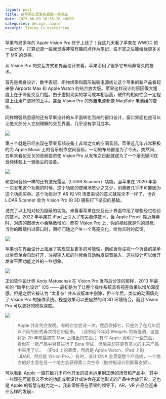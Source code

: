```yaml
---
layout: post
title: 在苹果头显发布后做一些笔记
date: 2023-06-09 16:36:20 +0000
categories: design, apple
excerpt: Timing is everything
---
```


苹果布局多年的 Apple Vision Pro 终于上线了！我这几天看了苹果在 WWDC 的一些分享，打算记录一些我觉得非常有趣的点作为笔记，说不定之后能给我更多关于 MR 的灵感。

从 Vision Pro 的交互方式和界面设计来看，苹果沿用了很多它布局非常久的技术。

首先是机身设计，数字表冠、织物绑带和圆形磁吸电源线让这个苹果的新产品看起来像 Airports Max 和 Apple Watch 的结合放大版。苹果这样设计的原因很大程度上在于降低交互门槛。由于虚拟现实的学习成本相当高，硬件的相似性会一定程度上让用户更好的上手。甚至 Vision Pro 的外置电源都像 MagSafe 电池组的变体。

同样增强熟悉感的还有苹果设计的从平面转化而来的窗口设计，窗口界面也是可以让绝大部分人立刻理解的交互界面，几乎没有学习成本。

<img src="https://media.giphy.com/media/v1.Y2lkPTc5MGI3NjExNWZmNzI0NDEzNTIyYWQ2YzhhMzBiNTI3MGVhNTgyNjYzOGEyZmZjZiZlcD12MV9pbnRlcm5hbF9naWZzX2dpZklkJmN0PWc/O09xA6x3OWLLlL9Bf3/giphy.gif" class="w-[98%]"/>

第三个就是已经出现在苹果音频设备上非常之久的空间音频。苹果近几年非常积极的为 Apple Music 上的音乐制作空间音频，一切的布局都是为了今天。突然间，五年来看似无关的音频投资使 Vision Pro 从发布之日起就成为了一个毫无疑问在音频体验上一骑绝尘的设备。

![](https://s2.loli.net/2023/06/09/olzqDxCnif2mM8U.png)

和空间音频一样的还有激光雷达（LiDAR Scanner）功能，当苹果在 2020 年第一次发布这个功能的时候，这个功能的使用场景少之又少，消费者几乎不可能因为这个功能买单。这个功能对于 AR 和 VR 场景来说的意义就完全不一样了，也许 LiDAR Scanner 会为 Vision Pro 的 3D 摄影打下坚实的基础。

说完了以上相对较为隐蔽的功能，来看看苹果在交互设计界面中用了哪些经过检验的技术。2022 年苹果在 iPad 上引入了笔尖悬停技术，当 Apple Pencil 靠近屏幕时，对应的图标大小会略微增加。而在 Vision Pro 上，你的视线就是你的鼠标，当你的眼睛扫过窗口时，图标们随之产生一个高亮变化，给你实时的反馈。

<img src="https://media.giphy.com/media/v1.Y2lkPTc5MGI3NjExOWFhMjhiN2UxODZmNDFjZjM5NDczYjI4MDJmYTY5Yjk0NmI5NDFiNiZlcD12MV9pbnRlcm5hbF9naWZzX2dpZklkJmN0PWc/vQNNzfU36VJwfeh0qr/giphy.gif" class="w-[98%]"/>

苹果也在界面设计上拓展了实现交互更多的可能性，例如当你注视一个折叠的菜单以后菜单会自动打开，注视输入框的时候会自动触发语音输入，这些设计可以给开发者平面功能之外的一些想象。

<img src="https://media.giphy.com/media/v1.Y2lkPTc5MGI3NjExZTU4NmRmY2RjMTM1NzM4NDAyYjI4ZDE0MzU4NzM2OTc2MjYzMWMxZiZlcD12MV9pbnRlcm5hbF9naWZzX2dpZklkJmN0PWc/uSKqYDJGyaK4onsUwo/giphy.gif" class="w-[98%]"/>

正如软件设计师 Andy Matuschak 在 Vision Pro 发布后分享的那样，2013 年最初的 “扁平化设计” iOS —— 最初是为了让整个操作系统具有视差效果以增加深度感。但是之后它被认为 “太复杂” 并从该版本中删除，但十年后，类似的动画填充了 Vision Pro 的操作系统。视差效果可以更自然的和 3D 环境结合，而且 Vision Pro 可以更好的模拟深度。

<img src="https://s2.loli.net/2023/06/10/3uOM5cl9mQYNqis.png" class="w-[98%]"/>

> Apple 并非凭空发明。有时它会尝试一次，然后砍掉它，只是为了在几年后以不同的形式再次将它带回来。 （请参阅今年对 Widgets 的新强调，这是将近 20 年前最初在 Mac 上推出的东西。）有时 Apple 发明了一些东西，看似在一款产品中对其进行了 Beta 测试，但后来却在更有意义的未来产品中采用了它。 （iPod 上的表盘，然后是 Apple Watch，iPad 上的 LiDAR，然后是 Vision Pro。）有时，设计 DNA 会贯穿整个产品线，一个地方的好主意在另一个地方会获得第二次生命（触控板设计到屏幕支架）。

可以看到 Apple 一直在致力于将他开发的技术运用到正确的场景和产品中，其中一些现在可能意义不大的功能或者设计或许会在其他形式的产品中大放异彩，这也是 Apple 的智慧与魅力之一。我非常好奇在苹果的领导下，AR、VR 产品会迎来什么样的发展~